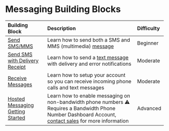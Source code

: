 # Messaging Building Blocks

| Building Block                                           | Description                                                                                                                                                                              | Difficulty |
|:---------------------------------------------------------|:-----------------------------------------------------------------------------------------------------------------------------------------------------------------------------------------|:-----------|
| [Send SMS/MMS](./sendSMSMMS.md)                          | Learn how to send both a SMS and MMS (multimedia) [message](https://dev.bandwidth.com/ap-docs/methods/messages/postMessages.html)                                                         | Beginner   |
| [Send SMS with Delivery Receipt](./smsDLR.md)            | Learn how to send a [text message](https://dev.bandwidth.com/ap-docs/methods/messages/postMessages.html) with delivery and error notifications                                            | Moderate   |
| [Receive Messages](./incomingCallandMessaging.md)        | Learn how to setup your account so you can receive incoming phone calls and text messages                                                                                                | Moderate   |
| [Hosted Messaging Getting Started](./hostedMessaging.md) | Learn how to enable messaging on non-bandwidth phone numbers ⚠️ Requires a Bandwidth Phone Number Dashboard Account, [contact sales](mailto:letstalk@bandwidth.com) for more information | Advanced   |
